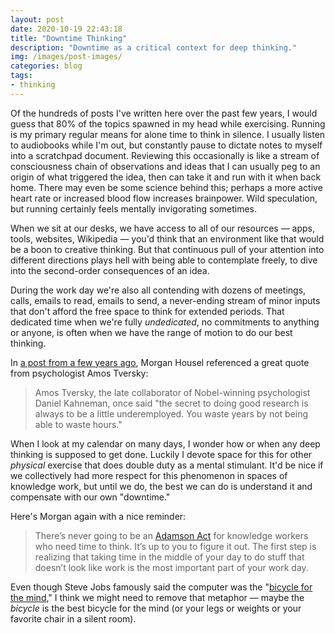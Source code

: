 ```yaml
---
layout: post
date: 2020-10-19 22:43:18
title: "Downtime Thinking"
description: "Downtime as a critical context for deep thinking."
img: /images/post-images/
categories: blog
tags:
- thinking
---
```


Of the hundreds of posts I've written here over the past few years, I would guess that 80% of the topics spawned in my head while exercising. Running is my primary regular means for alone time to think in silence. I usually listen to audiobooks while I'm out, but constantly pause to dictate notes to myself into a scratchpad document. Reviewing this occasionally is like a stream of consciousness chain of observations and ideas that I can usually peg to an origin of what triggered the idea, then can take it and run with it when back home. There may even be some science behind this; perhaps a more active heart rate or increased blood flow increases brainpower. Wild speculation, but running certainly feels mentally invigorating sometimes.

When we sit at our desks, we have access to all of our resources — apps, tools, websites, Wikipedia — you'd think that an environment like that would be a boon to creative thinking. But that continuous pull of your attention into different directions plays hell with being able to contemplate freely, to dive into the second-order consequences of an idea.

During the work day we're also all contending with dozens of meetings, calls, emails to read, emails to send, a never-ending stream of minor inputs that don't afford the free space to think for extended periods. That dedicated time when we're fully _undedicated_, no commitments to anything or anyone, is often when we have the range of motion to do our best thinking.

In [a post from a few years ago](https://www.collaborativefund.com/blog/the-advantage-of-being-a-little-bit-underemployed/ "The Advantage of Being a Little Bit Underemployed"), Morgan Housel referenced a great quote from psychologist Amos Tversky:

> Amos Tversky, the late collaborator of Nobel-winning psychologist Daniel Kahneman, once said "the secret to doing good research is always to be a little underemployed. You waste years by not being able to waste hours."

When I look at my calendar on many days, I wonder how or when any deep thinking is supposed to get done. Luckily I devote space for this for other _physical_ exercise that does double duty as a mental stimulant. It'd be nice if we collectively had more respect for this phenomenon in spaces of knowledge work, but until we do, the best we can do is understand it and compensate with our own "downtime."

Here's Morgan again with a nice reminder:

> There’s never going to be an [Adamson Act](https://en.wikipedia.org/wiki/Adamson_Act "Adamson Act") for knowledge workers who need time to think. It’s up to you to figure it out. The first step is realizing that taking time in the middle of your day to do stuff that doesn’t look like work is the most important part of your work day.

Even though Steve Jobs famously said the computer was the "[bicycle for the mind](https://www.youtube.com/watch?v=KmuP8gsgWb8 "A bicycle for the mind")," I think we might need to remove that metaphor — maybe the _bicycle_ is the best bicycle for the mind (or your legs or weights or your favorite chair in a silent room).
